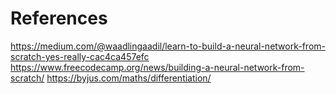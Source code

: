 # References
https://medium.com/@waadlingaadil/learn-to-build-a-neural-network-from-scratch-yes-really-cac4ca457efc
https://www.freecodecamp.org/news/building-a-neural-network-from-scratch/
https://byjus.com/maths/differentiation/
